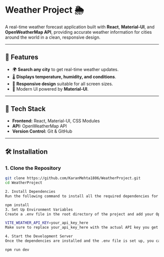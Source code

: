 # Weather Project 🌦️

A real-time weather forecast application built with **React**, **Material-UI**, and **OpenWeatherMap API**, providing accurate weather information for cities around the world in a clean, responsive design.

---

## 🌟 Features

- 🌍 **Search any city** to get real-time weather updates.
- 🌡️ **Displays temperature, humidity, and conditions**.
- 📱 **Responsive design** suitable for all screen sizes.
- 🎨 Modern UI powered by **Material-UI**.

---

## 🚀 Tech Stack

- **Frontend:** React, Material-UI, CSS Modules
- **API:** OpenWeatherMap API
- **Version Control:** Git & GitHub

---

## 🛠️ Installation

### 1. Clone the Repository
```bash
git clone https://github.com/KaranMehta1806/WeatherProject.git
cd WeatherProject

2. Install Dependencies
Run the following command to install all the required dependencies for the project:

npm install
3. Set Up Environment Variables
Create a .env file in the root directory of the project and add your OpenWeatherMap API key. The .env file should look like this:

VITE_WEATHER_API_KEY=your_api_key_here
Make sure to replace your_api_key_here with the actual API key you get from OpenWeatherMap.

4. Start the Development Server
Once the dependencies are installed and the .env file is set up, you can start the development server with the following command:

npm run dev
